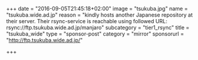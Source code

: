 +++
date = "2016-09-05T21:45:18+02:00"
image = "tsukuba.jpg"
name = "tsukuba.wide.ad.jp"
reason = "kindly hosts another Japanese repository at their server. Their rsync-service is reachable using followed URL: rsync://ftp.tsukuba.wide.ad.jp/manjaro"
subcategory = "tier1_rsync"
title = "tsukuba_wide"
type = "sponsor-post"
category = "mirror"
sponsorurl = "http://ftp.tsukuba.wide.ad.jp/"

+++

